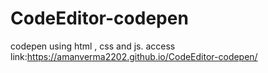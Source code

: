 # CodeEditor-codepen
codepen using html , css and js.
access link:https://amanverma2202.github.io/CodeEditor-codepen/
